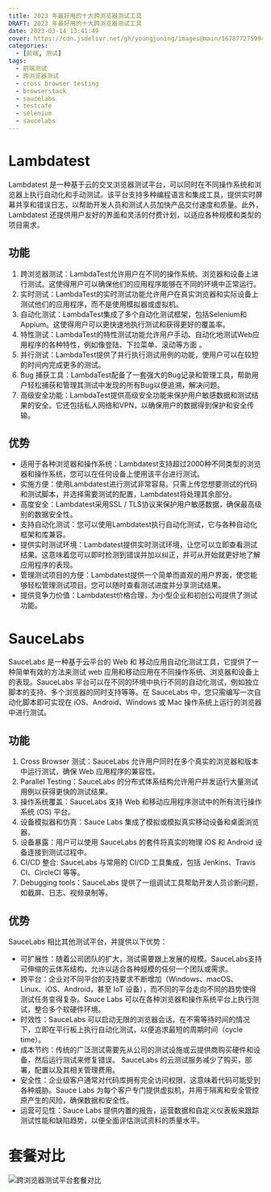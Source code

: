 ```yaml
---
title: 2023 年最好用的十大跨浏览器测试工具
DRAFT: 2023 年最好用的十大跨浏览器测试工具
date: 2023-03-14 13:41:49
cover: https://cdn.jsdelivr.net/gh/youngjuning/images@main/1678772759942.png
categories:
  - [前端, 测试]
tags:
  - 前端测试
  - 跨浏览器测试
  - cross browser testing
  - browserstack
  - saucelabs
  - testcafe
  - selenium
  - saucelabs
---
```


# Lambdatest

Lambdatest 是一种基于云的交叉浏览器测试平台，可以同时在不同操作系统和浏览器上执行自动化和手动测试。该平台支持多种编程语言和集成工具，提供实时屏幕共享和错误日志，以帮助开发人员和测试人员加快产品交付速度和质量。此外，Lambdatest 还提供用户友好的界面和灵活的付费计划，以适应各种规模和类型的项目需求。

## 功能

1. 跨浏览器测试：LambdaTest允许用户在不同的操作系统、浏览器和设备上进行测试。这使得用户可以确保他们的应用程序能够在不同的环境中正常运行。
2. 实时测试：LambdaTest的实时测试功能允许用户在真实浏览器和实际设备上测试他们的应用程序，而不是使用模拟器或虚拟机。
3. 自动化测试：LambdaTest集成了多个自动化测试框架，包括Selenium和Appium。这使得用户可以更快速地执行测试和获得更好的覆盖率。
4. 特性测试：LambdaTest的特性测试功能允许用户手动、自动化地测试Web应用程序的各种特性，例如像登陆、下拉菜单、滚动等方面 。
5. 并行测试：LambdaTest提供了并行执行测试用例的功能，使用户可以在较短的时间内完成更多的测试。
6. Bug 捕获工具：LambdaTest配备了一套强大的Bug记录和管理工具，帮助用户轻松捕获和管理其测试中发现的所有Bug以便追溯，解决问题。
7. 高级安全功能：LambdaTest提供高级安全功能来保护用户敏感数据和测试结果的安全。它还包括私人网络和VPN，以确保用户的数据得到保护和安全传输。

## 优势

- 适用于各种浏览器和操作系统：Lambdatest支持超过2000种不同类型的浏览器和操作系统，您可以在任何设备上使用该平台进行测试。
- 实施方便：使用Lambdatest进行测试非常容易。只需上传您想要测试的代码和测试脚本，并选择需要测试的配置，Lambdatest将处理其余部分。
- 高度安全：Lambdatest采用SSL / TLS协议来保护用户敏感数据，确保最高级别的数据安全性。
- 支持自动化测试：您可以使用Lambdatest执行自动化测试，它与各种自动化框架和库兼容。
- 提供实时测试环境：Lambdatest提供实时测试环境，让您可以立即查看测试结果。这意味着您可以即时检测到错误并加以纠正，并可从开始就更好地了解应用程序的表现。
- 管理测试项目的方便：Lambdatest提供一个简单而直观的用户界面，使您能够轻松管理测试项目。您可以随时查看测试进度并分享测试结果。
- 提供竞争力价值：Lambdatest价格合理，为小型企业和初创公司提供了测试功能。

# SauceLabs

SauceLabs 是一种基于云平台的 Web 和 移动应用自动化测试工具，它提供了一种简单有效的方法来测试 web 应用和移动应用在不同操作系统、浏览器和设备上的表现。SauceLabs 平台可以在不同的环境中执行不同的自动化测试，例如独立脚本的支持、多个浏览器的同时支持等等。在 SauceLabs 中，您只需编写一次自动化脚本即可实现在 iOS、Android、Windows 或 Mac 操作系统上运行的浏览器中进行测试。

## 功能

1. Cross Browser 测试：SauceLabs 允许用户同时在多个真实的浏览器和版本中运行测试，确保 Web 应用程序的兼容性。
1. Parallel Testing：SauceLabs 的分布式体系结构允许用户并发运行大量测试用例以获得更快的测试结果。
1. 操作系统覆盖：SauceLabs 支持 Web 和移动应用程序测试中的所有流行操作系统 (OS) 平台。
1. 设备模拟器和仿真：Sauce Labs 集成了模拟或模拟真实移动设备和桌面浏览器。
1. 设备暴露：用户可以使用 SauceLabs 的套件将真实的物理 iOS 和 Android 设备连接到测试过程中。
1. CI/CD 整合: SauceLabs 与常用的 CI/CD 工具集成，包括 Jenkins、Travis CI、CircleCI 等等。
1. Debugging tools：SauceLabs 提供了一组调试工具帮助开发人员诊断问题，如截屏、日志、视频录制等。

## 优势

SauceLabs 相比其他测试平台，并提供以下优势：

- 可扩展性：随着公司团队的扩大，测试需要跟上发展的规模。SauceLabs支持可伸缩的云体系结构，允许以适合各种规模的任何一个团队或需求。
- 跨平台：企业对不同平台的支持要求不断增加（Windows、macOS、Linux、iOS、Android，甚至 IoT 设备），而不同的平台走向不同的趋势使得测试任务变得复杂。Sauce Labs 可以在各种浏览器和操作系统平台上执行测试，整合多个软硬件环境。
- 时效性：SauceLabs 可以启动无限的浏览器会话，在不需等待时间的情况下，立即在平行板上执行自动化测试，以便追求最短的周期时间（cycle time）。
- 成本节约：传统的广泛测试需要先从公司的测试设施或云提供商购买硬件和设备，然后运行测试来修复错误。 SauceLabs 的云测试服务减少了购买，部署，配置以及其相关管理费用。
- 安全性：企业级客户通常对代码库拥有完全访问权限，这意味着代码可能受到各种威胁。Sauce Labs 为每个客户专门提供虚拟机，并用于隔离和安全管控原产生的风险，确保数据和安全性。
- 运营可见性：Sauce Labs 提供内置的报告，运营数据和自定义仪表板来跟踪测试性能和缺陷趋势，以便全面评估测试资料的质量水平。

# 套餐对比

![跨浏览器测试平台套餐对比](https://cdn.jsdelivr.net/gh/youngjuning/images@main/1678943419739.png)
